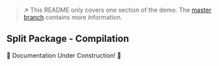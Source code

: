 > :arrow_upper_right: This README only covers one section of the demo.
> The [master branch](../../tree/master) contains more information.

## Split Package - Compilation

 :construction: Documentation Under Construction! :construction:
